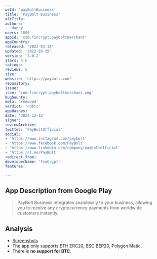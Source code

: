 ```yaml
---
wsId: 'payBoltBusiness'
title: 'PayBolt Business'
altTitle: 
authors:
- 'danny'
users: 1000
appId: 'com.fincrypt.payboltmerchant'
appCountry: 
released: '2022-03-18'
updated: '2022-10-25'
version: '3.0.2'
stars: 4.6
ratings: 
reviews: 6
size: 
website: 'https://paybolt.com'
repository: 
issue: 
icon: 'com.fincrypt.payboltmerchant.png'
bugbounty: 
meta: 'removed'
verdict: 'nobtc'
appHashes: 
date: '2024-12-15'
signer: 
reviewArchive: 
twitter: 'PayBoltOfficial'
social:
- 'https://www.instagram.com/paybolt'
- 'https://www.facebook.com/PayBolt'
- 'https://www.linkedin.com/company/payboltofficial'
- 'https://t.me/PayBolt'
redirect_from: 
developerName: 'FinCrypt'
features: 

---
```


## App Description from Google Play

> PayBolt Business integrates seamlessly to your business, allowing you to receive any cryptocurrency payments from worldwide customers instantly.

## Analysis 

- [Screenshots](https://twitter.com/BitcoinWalletz/status/1661558994903658496)
- The app only supports ETH ERC20, BSC BEP20, Polygon Matic. 
- There is **no support for BTC**.
